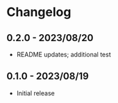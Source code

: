 # Changelog

[comment]: # (Changes since last release go here)

## 0.2.0 - 2023/08/20

- README updates; additional test

## 0.1.0 - 2023/08/19

- Initial release

